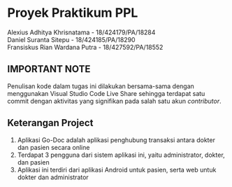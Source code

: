 # Proyek Praktikum PPL



Alexius Adhitya Khrisnatama   - 18/424179/PA/18284 \
Daniel Suranta Sitepu         - 18/424185/PA/18290 \
Fransiskus Rian Wardana Putra - 18/427592/PA/18552

## IMPORTANT NOTE

Penulisan kode dalam tugas ini dilakukan bersama-sama dengan menggunakan Visual Studio Code Live Share sehingga terdapat satu commit dengan aktivitas yang signifikan pada salah satu akun _contributor_.

## Keterangan Project

1. Aplikasi Go-Doc adalah aplikasi penghubung transaksi antara dokter dan pasien secara online
2. Terdapat 3 pengguna dari sistem aplikasi ini, yaitu administrator, dokter, dan pasien
3. Aplikasi ini terdiri dari aplikasi Android untuk pasien, serta web untuk dokter dan administrator
